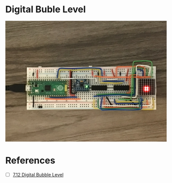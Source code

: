 # Digital Buble Level

<img src=images/IMG_0555.png width='' height='' > </img>

# References

- [ ] [7.12 Digital Bubble Level](https://docs.sunfounder.com/projects/euler-kit/en/latest/pyproject/py_digital_bubble_level.html)
